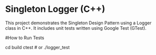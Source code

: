 # Singleton Logger (C++)

This project demonstrates the Singleton Design Pattern using a Logger class in C++. It includes unit tests written using Google Test (GTest).

#How to Run Tests

cd build
ctest          # or ./logger_test
